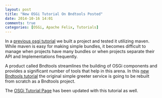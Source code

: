 ```yaml
---
layout: post
title: "New OSGi Tutorial On Bndtools Posted"
date: 2014-10-16 14:01
comments: true
categories: [OSGi, Apache Felix, Tutorials]
---
```

In a [previous osgi tutorial](/labs-and-tutorials/osgi/apache-felix-scr-annotations) we built a project and tested it utilizing maven. While maven is easy for making simple bundles, it becomes difficult to manage when projects
have many bundles or when projects separate their API and Implementations frequently.

A product called Bndtools streamlines the building of OSGi components and provides a significant number of  tools that help in this arena. In this [new Bndtools tutorial](/labs-and-tutorials/osgi/apache-felix-maven-to-bndtools) the original simple greeter service is going to be rebuilt from scratch as a Bndtools project.

The [OSGi Tutorial Page](/labs-and-tutorials/osgi/) has been updated with this tutorial as well.


